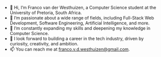 - 👋 Hi, I’m Franco van der Westhuizen, a Computer Science student at the University of Pretoria, South Africa.
- 👀 I’m passionate about a wide range of fields, including Full-Stack Web Development, Software Engineering, Artificial Intelligence, and more.
- 🌱 I’m constantly expanding my skills and deepening my knowledge in Computer Science.
- 💼 I look forward to building a career in the tech industry, driven by curiosity, creativity, and ambition.
- 📫 You can reach me at franco.v.d.westhuizen@gmail.com.
<!---
francovdw12/francovdw12 is a ✨ special ✨ repository because its `README.md` (this file) appears on your GitHub profile.
You can click the Preview link to take a look at your changes.
--->
